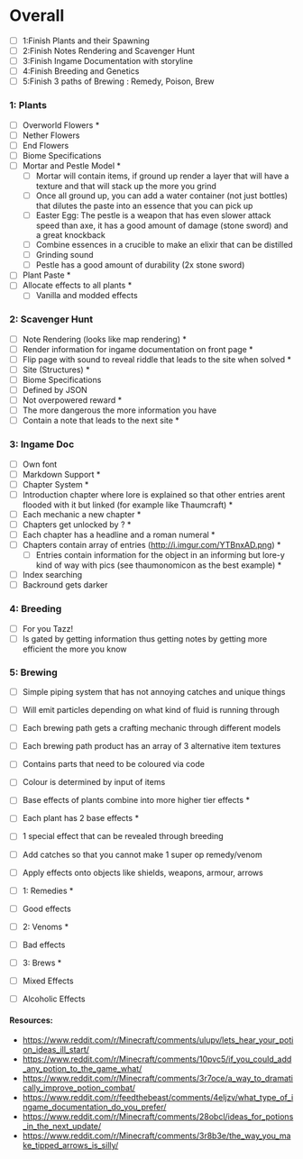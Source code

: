 # Overall
- [ ] 1:Finish Plants and their Spawning
- [ ] 2:Finish Notes Rendering and Scavenger Hunt
- [ ] 3:Finish Ingame Documentation with storyline
- [ ] 4:Finish Breeding and Genetics
- [ ] 5:Finish 3 paths of Brewing : Remedy, Poison, Brew

### 1: Plants
 - [ ] Overworld Flowers *
 - [ ] Nether Flowers
 - [ ] End Flowers
 - [ ] Biome Specifications
 - [ ] Mortar and Pestle Model *
   - [ ] Mortar will contain items, if ground up render a layer that will have a texture and that will stack up the more you grind
   - [ ] Once all ground up, you can add a water container (not just bottles) that dilutes the paste into an essence that you can pick up
   - [ ] Easter Egg: The pestle is a weapon that has even slower attack speed than axe, it has a good amount of damage (stone sword) and a great knockback
   - [ ] Combine essences in a crucible to make an elixir that can be distilled
   - [ ] Grinding sound 
   - [ ] Pestle has a good amount of durability (2x stone sword)
 - [ ] Plant Paste *
 - [ ] Allocate effects to all plants *
   - [ ] Vanilla and modded effects
 
### 2: Scavenger Hunt
 - [ ] Note Rendering (looks like map rendering) *
  - [ ] Render information for ingame documentation on front page *
  - [ ] Flip page with sound to reveal riddle that leads to the site when solved *
 - [ ] Site (Structures) *
  - [ ] Biome Specifications
  - [ ] Defined by JSON
  - [ ] Not overpowered reward *
  - [ ] The more dangerous the more information you have
  - [ ] Contain a note that leads to the next site *
  
### 3: Ingame Doc
 - [ ] Own font
 - [ ] Markdown Support *
 - [ ] Chapter System *
  - [ ] Introduction chapter where lore is explained so that other entries arent flooded with it but linked (for example like Thaumcraft) *
  - [ ] Each mechanic a new chapter *
  - [ ] Chapters get unlocked by ? *
  - [ ] Each chapter has a headline and a roman numeral *
  - [ ] Chapters contain array of entries (http://i.imgur.com/YTBnxAD.png) *
    - [ ] Entries contain information for the object in an informing but lore-y kind of way with pics (see thaumonomicon as the best example) *
  - [ ] Index searching
  - [ ] Backround gets darker
  
### 4: Breeding
 - [ ] For you Tazz!
 - [ ] Is gated by getting information thus getting notes by getting more efficient the more you know
	
### 5: Brewing
 - [ ] Simple piping system that has not annoying catches and unique things
  - [ ] Will emit particles depending on what kind of fluid is running through
 - [ ] Each brewing path gets a crafting mechanic through different models
 - [ ] Each brewing path product has an array of 3 alternative item textures
  - [ ] Contains parts that need to be coloured via code
  - [ ] Colour is determined by input of items
 - [ ] Base effects of plants combine into more higher tier effects *
 - [ ] Each plant has 2 base effects *
  - [ ] 1 special effect that can be revealed through breeding
 - [ ] Add catches so that you cannot make 1 super op remedy/venom
 - [ ] Apply effects onto objects like shields, weapons, armour, arrows
 - [ ] 1: Remedies *
  - [ ] Good effects
 - [ ] 2: Venoms *
  - [ ] Bad effects
 - [ ] 3: Brews *
  - [ ] Mixed Effects
  - [ ] Alcoholic Effects
  
  
  
  
  
#### Resources:
* https://www.reddit.com/r/Minecraft/comments/ulupv/lets_hear_your_potion_ideas_ill_start/
* https://www.reddit.com/r/Minecraft/comments/10pvc5/if_you_could_add_any_potion_to_the_game_what/
* https://www.reddit.com/r/Minecraft/comments/3r7oce/a_way_to_dramatically_improve_potion_combat/
* https://www.reddit.com/r/feedthebeast/comments/4eljzv/what_type_of_ingame_documentation_do_you_prefer/
* https://www.reddit.com/r/Minecraft/comments/28obcl/ideas_for_potions_in_the_next_update/
* https://www.reddit.com/r/Minecraft/comments/3r8b3e/the_way_you_make_tipped_arrows_is_silly/
	
	
	